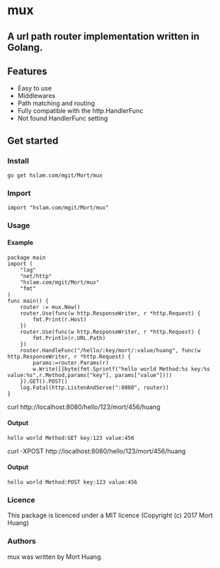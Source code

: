 # mux
## A url path router implementation written in Golang.

## Features

* Easy to use
* Middlewares
* Path matching and routing
* Fully compatible with the http.HandlerFunc
* Not found HandlerFunc setting

## Get started

### Install
```
go get hslam.com/mgit/Mort/mux
```
### Import
```
import "hslam.com/mgit/Mort/mux"
```
### Usage
#### Example
```
package main
import (
	"log"
	"net/http"
	"hslam.com/mgit/Mort/mux"
	"fmt"
)
func main() {
	router := mux.New()
	router.Use(func(w http.ResponseWriter, r *http.Request) {
		fmt.Print(r.Host)
	})
	router.Use(func(w http.ResponseWriter, r *http.Request) {
		fmt.Println(r.URL.Path)
	})
	router.HandleFunc("/hello/:key/mort/:value/huang", func(w http.ResponseWriter, r *http.Request) {
		params:=router.Params(r)
		w.Write([]byte(fmt.Sprintf("hello world Method:%s key:%s value:%s",r.Method,params["key"], params["value"])))
	}).GET().POST()
	log.Fatal(http.ListenAndServe(":8080", router))
}
```


curl http://localhost:8080/hello/123/mort/456/huang
#### Output
```
hello world Method:GET key:123 value:456
```
curl -XPOST http://localhost:8080/hello/123/mort/456/huang
#### Output
```
hello world Method:POST key:123 value:456
```

### Licence
This package is licenced under a MIT licence (Copyright (c) 2017 Mort Huang)


### Authors
mux was written by Mort Huang.


